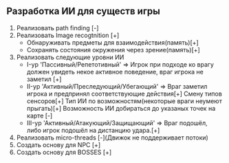 ## Разработка ИИ для существ игры
1) Реализовать path finding [-]
2) Реализовать Image recogtnition [+]
	* Обнаруживать предметы для взаимодействия(память)[+]
	* Сохранять состояния окружения через зрение(память)[+]
3) Реализовать следующие уровни ИИ
	* I-ур 'Пассивный/Репетотивный' => Игрок при подходе ко врагу должен увидеть некое активное поведение, враг игрока не заметил [+]
	* II-ур 'Активный/Преследующий/Убегающий' => Враг заметил игрока и предпринял соответствующие действия[+]
		Смену типов сенсоров[+]
		Тип ИИ по возможностям(некоторые враги неумеют прыгать)[+]
		Возможность ИИ добираться до указаных точек на карте [-]
	* III-ур 'Активный/Атакующий/Защищающий' => Враг подошёл, либо игрок подошёл на дистанцию удара.[+]
4) Реализовать micro-threads [-](Движок не поддерживает потоки)
5) Создать основу для NPC [+]
6) Создать основу для BOSSES [+]

